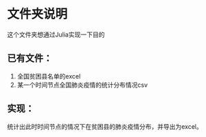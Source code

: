 # 文件夹说明
这个文件夹想通过Julia实现一下目的

## 已有文件：
1. 全国贫困县名单的excel
2. 某一个时间节点全国肺炎疫情的统计分布情况csv

## 实现：
统计出此时时间节点的情况下在贫困县的肺炎疫情分布，并导出为excel。
